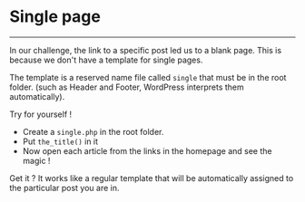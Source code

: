 # Single page

---

In our challenge, the link to a specific post led us to a blank page.
This is because we don't have a template for single pages.

The template is a reserved name file called `single` that must be in the root folder. (such as Header and Footer, WordPress interprets them automatically).

Try for yourself !

- Create a `single.php` in the root folder.
- Put `the_title()` in it
- Now open each article from the links in the homepage and see the magic !

Get it ?
It works like a regular template that will be automatically assigned to the particular post you are in.
